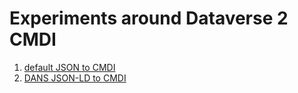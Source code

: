 # Experiments around Dataverse 2 CMDI

1. [default JSON to CMDI](./json)
2. [DANS JSON-LD to CMDI](./json-ld)